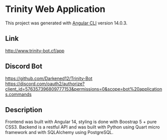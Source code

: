 # Trinity Web Application

This project was generated with [Angular CLI](https://github.com/angular/angular-cli) version 14.0.3.

## Link

http://www.trinity-bot.cf/app

## Discord Bot

https://github.com/Darkened12/Trinity-Bot
https://discord.com/oauth2/authorize?client_id=576357396809777153&permissions=0&scope=bot%20applications.commands

## Description

Frontend was built with Angular 14, styling is done with Boostrap 5 + pure CSS3.
Backend is a restful API and was built with Python using Quart micro framework and with SQLAlchemy using PostgreSQL.

